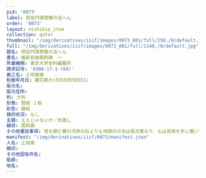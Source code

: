 ```yaml
---
pid: '0073'
label: 倶足円満菩薩の法へん
order: '0073'
layout: nishikie_item
collection: qatar
thumbnail: "/img/derivatives/iiif/images/0073_001/full/250,/0/default.jpg"
full: "/img/derivatives/iiif/images/0073_001/full/1140,/0/default.jpg"
題名: 倶足円満菩薩の法へん
書名: 維新前後諷刺画　一
所蔵機関: 東京大学史料編纂所
請求記号: '0380-17-1-(68)'
画工名: 土地面画
和暦年月日: 慶応期カ(55550550551)
版元名: 
版元住所: 
判: 大判
形態: 竪絵 １枚
彩色: 錦絵
検印状況: なし
主題: ええじゃないか／世直し
細目: 風刺画
その他書誌事項: 塔を積む賽の河原の石よりも地獄の沙汰は是次第なり、仏は百両を手に置いている
manifest: "/img/derivatives/iiif/0073/manifest.json"
人名: 土地面
検印: 
その他固有件名: 
彫師: 
地名: 
---
```

